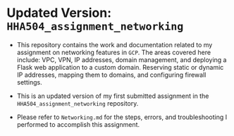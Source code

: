 # Updated Version: `HHA504_assignment_networking`

- This repository contains the work and documentation related to my assignment on networking features in `GCP`. The areas covered here include: VPC, VPN, IP addresses, domain management, and deploying a Flask web application to a custom domain. Reserving static or dynamic IP addresses, mapping them to domains, and configuring firewall settings.
  
- This is an updated version of my first submitted assignment in the `HHA504_assignment_networking` repository.

- Please refer to `Networking.md` for the steps, errors, and troubleshooting I performed to accomplish this assignment.

